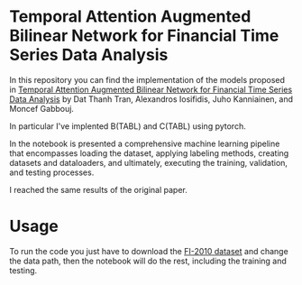# Temporal Attention Augmented Bilinear Network for Financial Time Series Data Analysis
In this repository you can find the implementation of the models proposed in [Temporal Attention Augmented Bilinear Network for Financial Time Series Data Analysis](https://ieeexplore.ieee.org/stamp/stamp.jsp?arnumber=8476227&casa_token=ku1x8IhINb8AAAAA:FOCQwqaSbL8u5Cc9RbzessVNuFDyoTQE4IFToKVM4dI1LLW9w9TD80eaCev66PXQa1kU92q30w&tag=1) by Dat Thanh Tran, Alexandros Iosifidis, Juho Kanniainen, and Moncef Gabbouj. 

In particular I've implented B(TABL) and C(TABL) using pytorch.

In the notebook is presented a comprehensive machine learning pipeline that encompasses loading the dataset, applying labeling methods, creating datasets and dataloaders, and ultimately, executing the training, validation, and testing processes.

I reached the same results of the original paper.

# Usage

To run the code you just have to download the [FI-2010 dataset](https://etsin.fairdata.fi/dataset/73eb48d7-4dbc-4a10-a52a-da745b47a649/data) and change the data path, then the notebook will do the rest, including the training and testing.

